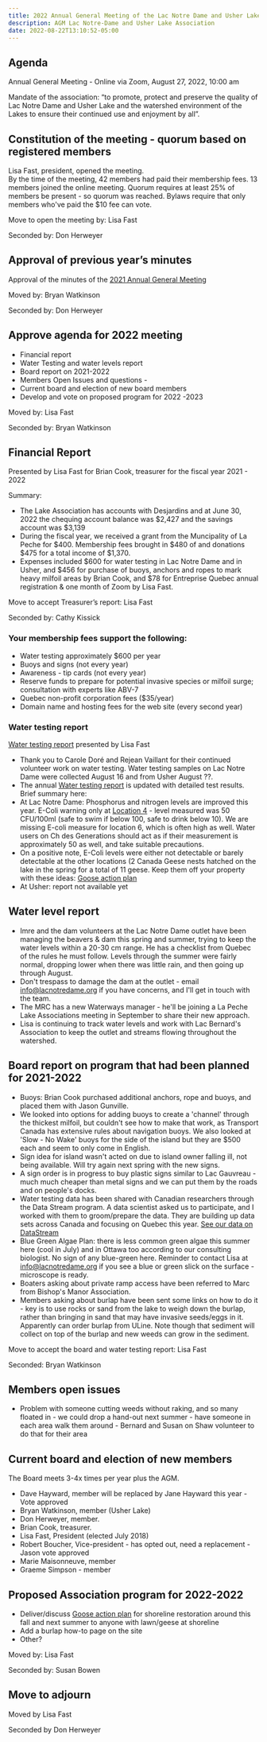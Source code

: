 ```yaml
---
title: 2022 Annual General Meeting of the Lac Notre Dame and Usher Lake Association
description: AGM Lac Notre-Dame and Usher Lake Association
date: 2022-08-22T13:10:52-05:00
---
```

## Agenda

Annual General Meeting - Online via Zoom, August 27, 2022, 10:00 am

Mandate of the association:
“to promote, protect and preserve the quality of Lac Notre Dame and Usher Lake and the watershed environment of the Lakes to ensure their continued use and enjoyment by all”.

## Constitution of the meeting - quorum based on registered members

Lisa Fast, president, opened the meeting.  
By the time of the meeting, 42 members had paid their membership fees. 13 members joined the online meeting. Quorum requires at least 25% of members be present - so quorum was reached. Bylaws require that only members who've paid the $10 fee can vote.

Move to open the meeting by: Lisa Fast

Seconded by: Don Herweyer

## Approval of previous year’s minutes

Approval of the minutes of the [2021 Annual General Meeting](../2021BoardReport/)

Moved by: Bryan Watkinson

Seconded by: Don Herweyer

## Approve agenda for 2022 meeting

* Financial report
* Water Testing and water levels report
* Board report on 2021-2022
* Members Open Issues and questions -
* Current board and election of new board members
* Develop and vote on proposed program for 2022 -2023

Moved by: Lisa Fast

Seconded by: Bryan Watkinson

## Financial Report  

Presented by Lisa Fast for Brian Cook, treasurer for the fiscal year 2021 - 2022

Summary:

* The Lake Association has accounts with Desjardins and at June 30, 2022 the chequing account balance was $2,427 and the savings account was $3,139
* During the fiscal year, we received a grant from the Muncipality of La Peche for $400. Membership fees brought in $480 of and donations $475 for a total income of $1,370.  
* Expenses included $600 for water testing in Lac Notre Dame and in Usher, and $456 for purchase of buoys, anchors and ropes to mark heavy milfoil areas by Brian Cook, and $78 for Entreprise Quebec annual registration & one month of Zoom by Lisa Fast.

Move to accept Treasurer’s report: Lisa Fast

Seconded by: Cathy Kissick

### Your membership fees support the following:

* Water testing approximately $600 per year
* Buoys and signs (not every year)
* Awareness - tip cards  (not every year)
* Reserve funds to prepare for potential invasive species or milfoil surge; consultation with experts like ABV-7
* Quebec non-profit corporation fees ($35/year)
* Domain name and hosting fees for the web site (every second year)

### Water testing report

[Water testing report](/water/qualityreports/) presented by Lisa Fast

* Thank you to Carole Doré and Rejean Vaillant for their continued volunteer work on water testing. Water testing samples on Lac Notre Dame were collected August 16 and from Usher August ??.  
* The annual [Water testing report](/water/qualityreports/) is updated with detailed test results.  Brief summary here:
* At Lac Notre Dame: Phosphorus and nitrogen levels are improved this year. E-Coli warning only at [Location 4](/map/maps/) - level measured was 50 CFU/100ml (safe to swim if below 100, safe to drink below 10). We are missing E-coli measure for location 6, which is often high as well. Water users on Ch des Generations should act as if their measurement is approximately 50 as well, and take suitable precautions.
* On a positive note, E-Coli levels were either not detectable or barely detectable at the other locations (2 Canada Geese nests hatched on the lake in the spring for a total of 11 geese. Keep them off your property with these ideas: [Goose action plan](/Content/water/gooseaction/)
* At Usher: report not available yet

## Water level report

* Imre and the dam volunteers at the Lac Notre Dame outlet have been managing the beavers & dam this spring and summer, trying to keep the water levels within a 20-30 cm range. He has a checklist from Quebec of the rules he must follow. Levels through the summer were fairly normal, dropping lower when there was little rain, and then going up through August.
* Don't trespass to damage the dam at the outlet - email info@lacnotredame.org if you have concerns, and I'll get in touch with the team.  
* The MRC has a new Waterways manager - he'll be joining a La Peche Lake Associations meeting in September to share their new approach.
* Lisa is continuing to track water levels and work with Lac Bernard's Association to keep the outlet and streams flowing throughout the watershed.

## Board report on program that had been planned for 2021-2022

* Buoys: Brian Cook purchased additional anchors, rope and buoys, and placed them with Jason Gunville.
* We looked into options for adding buoys to create a 'channel' through the thickest milfoil, but couldn't see how to make that work, as Transport Canada has extensive rules about navigation buoys. We also looked at 'Slow - No Wake' buoys for the side of the island but they are $500 each and seem to only come in English.
* Sign idea for island wasn't acted on due to island owner falling ill, not being available. Will try again next spring with the new signs.
* A sign order is in progress to buy plastic signs similar to Lac Gauvreau - much much cheaper than metal signs and we can put them by the roads and on people's docks.
* Water testing data has been shared with Canadian researchers through the Data Stream program. A data scientist asked us to participate, and I worked with them to groom/prepare the data. They are building up data sets across Canada and focusing on Quebec this year. [See our data on DataStream](https://greatlakesdatastream.ca/explore/#/dataset/2723088c-5c8f-4e0c-84b5-8c323e005f0a/?sort=create_timestamp&active=false&zoom=5.5&lat=47.156899397188376&lng=-72.94184398563701&guideline=&percentiles=&characteristic_media=Surface%2520Water&characteristic_characteristic_name=Total%2520Phosphorus%252C%2520mixed%2520forms&characteristic_method_speciation=as%2520P&characteristic_sample_fraction=Unfiltered&characteristic_field=false&characteristic_unit=mg%252FL&locations=241463,241458,241466,241462,241464,241461,241468,241470,241459,241457,241467,241471,241469,241465,241460)
* Blue Green Algae Plan: there is less common green algae this summer here (cool in July) and in Ottawa too according to our consulting biologist. No sign of any blue-green here. Reminder to contact Lisa at info@lacnotredame.org if you see a blue or green slick on the surface - microscope is ready.
* Boaters asking about private ramp access have been referred to Marc from Bishop's Manor Association.
* Members asking about burlap have been sent some links on how to do it - key is to use rocks or sand from the lake to weigh down the burlap, rather than bringing in sand that may have invasive seeds/eggs in it. Apparently can order burlap from ULine. Note though that sediment will collect on top of the burlap and new weeds can grow in the sediment.

Move to accept the board and water testing report: Lisa Fast

Seconded: Bryan Watkinson

## Members open issues

* Problem with someone cutting weeds without raking, and so many floated in - we could drop a hand-out next summer - have someone in each area walk them around - Bernard and Susan on Shaw volunteer to do that for their area

## Current board and election of new members

The Board meets 3-4x times per year plus the AGM.

* Dave Hayward, member will be replaced by Jane Hayward this year - Vote approved
* Bryan Watkinson, member (Usher Lake)
* Don Herweyer, member.
* Brian Cook, treasurer.
* Lisa Fast, President (elected July 2018)
* Robert Boucher, Vice-president - has opted out, need a replacement - Jason vote approved
* Marie Maisonneuve, member
* Graeme Simpson - member

## Proposed Association program for 2022-2022

* Deliver/discuss [Goose action plan](/water/gooseaction/) for shoreline restoration around this fall and next summer to anyone with lawn/geese at shoreline
* Add a burlap how-to page on the site
* Other?

Moved by: Lisa Fast

Seconded by: Susan Bowen

## Move to adjourn

Moved by Lisa Fast

Seconded by Don Herweyer
